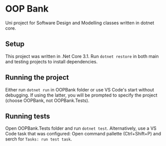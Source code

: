 # OOP Bank

Uni project for Software Design and Modelling classes written in dotnet core.

## Setup

This project was written in .Net Core 3.1. Run `dotnet restore` in both main and testing projects to install dependencies.

## Running the project

Either run `dotnet run` in OOPBank folder or use VS Code's start without debugging. If using the latter, you will be prompted to specify the project (choose OOPBank, not OOPBank.Tests).

## Running tests

Open OOPBank.Tests folder and run `dotnet test`. Alternatively, use a VS Code task that was configured: Open command pallette (Ctrl+Shift+P) and serch for `Tasks: run test task`.
